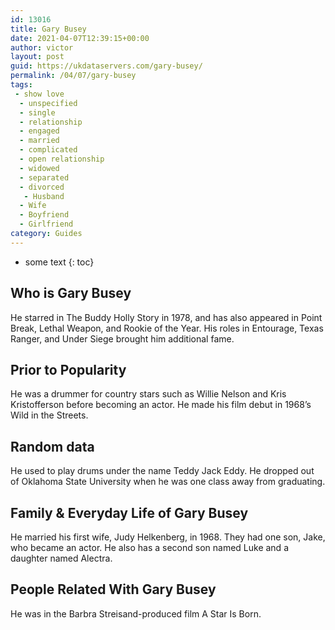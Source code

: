 ```yaml
---
id: 13016
title: Gary Busey
date: 2021-04-07T12:39:15+00:00
author: victor
layout: post
guid: https://ukdataservers.com/gary-busey/
permalink: /04/07/gary-busey
tags:
 - show love
  - unspecified
  - single
  - relationship
  - engaged
  - married
  - complicated
  - open relationship
  - widowed
  - separated
  - divorced
   - Husband
  - Wife
  - Boyfriend
  - Girlfriend
category: Guides
---
```


* some text
{: toc}


## Who is Gary Busey



He starred in The Buddy Holly Story in 1978, and has also appeared in Point Break, Lethal Weapon, and Rookie of the Year. His roles in Entourage, Texas Ranger, and Under Siege brought him additional fame.

                
                
                
## Prior to Popularity



He was a drummer for country stars such as Willie Nelson and Kris Kristofferson before becoming an actor. He made his film debut in 1968&#8217;s Wild in the Streets.

                
                
                
## Random data



He used to play drums under the name Teddy Jack Eddy. He dropped out of Oklahoma State University when he was one class away from graduating.

                
                
                
## Family & Everyday Life of Gary Busey



He married his first wife, Judy Helkenberg, in 1968. They had one son, Jake, who became an actor. He also has a second son named Luke and a daughter named Alectra.

                
                
                
## People Related With Gary Busey



He was in the Barbra Streisand-produced film A Star Is Born.

                
              
            
          
          
          